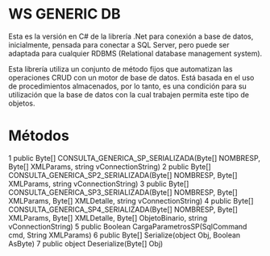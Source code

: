 # WS GENERIC DB

Esta es la versión en C# de la librería .Net para conexión a base de datos, inicialmente, pensada para conectar a SQL Server, pero puede ser adaptada para cualquier RDBMS (Relational database management system).

Esta librería utiliza un conjunto de método fijos que automatizan las operaciones CRUD con un motor de base de datos. Está basada en el uso de procedimientos almacenados, por lo tanto, es una condición para su utilización que la base de datos con la cual trabajen permita este tipo de objetos.

# Métodos

1 public Byte[] CONSULTA_GENERICA_SP_SERIALIZADA(Byte[] NOMBRESP, Byte[] XMLParams, string vConnectionString)
2 public Byte[] CONSULTA_GENERICA_SP2_SERIALIZADA(Byte[] NOMBRESP, Byte[] XMLParams, string vConnectionString)
3 public Byte[] CONSULTA_GENERICA_SP3_SERIALIZADA(Byte[] NOMBRESP, Byte[] XMLParams, Byte[] XMLDetalle, string vConnectionString)
4 public Byte[] CONSULTA_GENERICA_SP4_SERIALIZADA(Byte[] NOMBRESP, Byte[] XMLParams, Byte[] XMLDetalle, Byte[] ObjetoBinario, string vConnectionString)
5 public Boolean CargaParametrosSP(SqlCommand cmd, String XMLParams)
6 public Byte[] Serialize(object Obj, Boolean AsByte)
7 public object Deserialize(Byte[] Obj)
